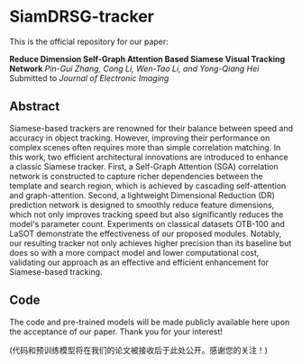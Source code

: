 # SiamDRSG-tracker

This is the official repository for our paper:

**Reduce Dimension Self-Graph Attention Based Siamese Visual Tracking Network**
*Pin-Gui Zhang, Cong Li, Wen-Tao Li, and Yong-Qiang Hei*
Submitted to *Journal of Electronic Imaging*

## Abstract
Siamese-based trackers are renowned for their balance between speed and accuracy in object tracking. However, improving their performance on complex scenes often requires more than simple correlation matching. In this work, two efficient architectural innovations are introduced to enhance a classic Siamese tracker. First, a Self-Graph Attention (SGA) correlation network is constructed to capture richer dependencies between the template and search region, which is achieved by cascading self-attention and graph-attention. Second, a lightweight Dimensional Reduction (DR) prediction network is designed to smoothly reduce feature dimensions, which not only improves tracking speed but also significantly reduces the model's parameter count. Experiments on classical datasets OTB-100 and LaSOT demonstrate the effectiveness of our proposed modules. Notably, our resulting tracker not only achieves higher precision than its baseline but does so with a more compact model and lower computational cost, validating our approach as an effective and efficient enhancement for Siamese-based tracking.

## Code
The code and pre-trained models will be made publicly available here upon the acceptance of our paper. Thank you for your interest!

(代码和预训练模型将在我们的论文被接收后于此处公开。感谢您的关注！)

